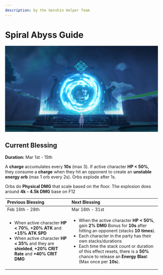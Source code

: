 ```yaml
---
description: by the Genshin Helper Team
---
```


# Spiral Abyss Guide

![](.gitbook/assets/spiral_abyss_banner_no_text.jpg)

## Current Blessing

**Duration:** Mar 1st - 15th

A **charge** accumulates every **10s** \(max 3\). If active character **HP &lt; 50%**, they consume a **charge** when they hit an opponent to create an **unstable energy orb** \(max 1 orb every 2s\). Orbs explode after 1s.

Orbs do **Physical DMG** that scale based on the floor. The explosion does around **4k - 4.5k DMG** base on F12

<table>
  <thead>
    <tr>
      <th style="text-align:left">Previous Blessing</th>
      <th style="text-align:left">Next Blessing</th>
    </tr>
  </thead>
  <tbody>
    <tr>
      <td style="text-align:left">Feb 16th - 28th</td>
      <td style="text-align:left">Mar 16th - 31st</td>
    </tr>
    <tr>
      <td style="text-align:left">
        <ul>
          <li>When active character <b>HP &lt; 70%</b>, <b>+20% ATK</b> and<b> +15%</b>  <b>ATK SPD</b>
          </li>
          <li>When active character <b>HP &lt; 35%</b> and they are <b>shielded</b>, <b>+20% CRIT Rate</b> and <b>+40% CRIT DMG</b>
          </li>
        </ul>
      </td>
      <td style="text-align:left">
        <ul>
          <li>When the active character <b>HP &lt; 50%</b>, gain <b>2% DMG</b> Bonus for <b>10s</b> after
            hitting an opponent (stacks <b>10 times</b>).</li>
          <li>Each character in the party has their own stacks/durations</li>
          <li>Each time the stack count or duration of this effect resets, there is
            a <b>50%</b> chance to release an <b>Energy Blas</b>t (Max once per <b>10s</b>).</li>
        </ul>
      </td>
    </tr>
  </tbody>
</table>



